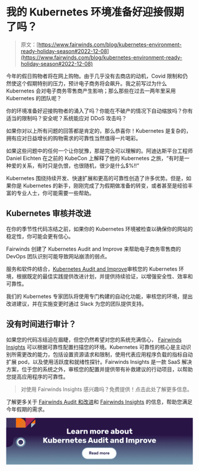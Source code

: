 # 我的 Kubernetes 环境准备好迎接假期了吗？

> 原文：[https://www.fairwinds.com/blog/kubernetes-environment-ready-holiday-season#2022-12-08](https://www.fairwinds.com/blog/kubernetes-environment-ready-holiday-season#2022-12-08)

 今年的假日购物者将在网上购物。由于几乎没有去商店的动机，Covid 限制和仍然使这个假期特别的压力，预计电子商务将会飙升。我之前写过为什么 Kubernetes 会对电子商务零售商产生影响；那么那些在过去一两年里采用 Kubernetes 的团队呢？

你的环境准备好迎接购物者的涌入了吗？你能在不破产的情况下自动缩放吗？你有适当的限制吗？安全呢？系统能应对 DDoS 攻击吗？

如果你对以上所有问题的回答都是肯定的，那么恭喜你！Kubernetes 是复杂的，拥有应对日益增长的购物需求的可靠性当然值得一片喝彩。

如果这些问题中的任何一个让你犹豫，那是完全可以理解的。阿迪达斯平台工程师 Daniel Eichten 在之前的 KubeCon 上解释了他的 Kubernetes 之旅，“有时是一种爱的关系，有时只是仇恨，也很随机，很少是什么$%!!"

Kubernetes 围绕持续开发、快速扩展和更高的可靠性创造了许多优势。但是，如果你是 Kubernetes 的新手，刚刚完成了为假期做准备的转变，或者甚至是经验丰富的专业人士，你可能需要一些帮助。

## **Kubernetes 审核并改进**

在你的季节性代码冻结之前，如果你的 Kubernetes 环境被检查以确保你的网站的稳定性，你可能会更有信心。

Fairwinds 创建了 Kubernetes Audit and Improve 来帮助电子商务零售商的 DevOps 团队识别可能导致网站崩溃的弱点。

服务和软件的结合，[Kubernetes Audit and Improve](https://www.fairwinds.com/kubernetes-audit-improve)审核您的 Kubernetes 环境，根据既定的最佳实践提供改进计划，并提供持续验证，以增强安全性、效率和可靠性。

我们的 Kubernetes 专家团队将使用专门构建的自动化功能，审核您的环境，提出改进建议，并在实施变更时通过 Slack 为您的团队提供支持。

## **没有时间进行审计？**

如果您的代码冻结迫在眉睫，但您仍然希望对您的系统充满信心， [Fairwinds Insights](https://www.fairwinds.com/insights) 可以根据可靠性配置扫描您的环境。Kubernetes 可靠性的核心是主动识别所需更改的能力，包括设置资源请求和限制，使用代表应用程序负载的指标自动扩展 pod，以及使用活跃度和就绪性探针。Fairwinds Insights 是一款 SaaS 解决方案，位于您的系统之外，审核您的配置并提供带有补救建议的行动项目，以帮助您提高应用程序的可靠性。

> 对使用 Fairwinds Insights 感兴趣吗？免费提供！点击此处了解更多信息。

了解更多关于 [Fairwinds Audit 和改进](https://www.fairwinds.com/kubernetes-audit-improve)和 [Fairwinds Insights](https://www.fairwinds.com/insights) 的信息，帮助您满足今年假期的需求。

[![Learn more about Kubernetes Audit and Improve](img/893260ed3924c0c7a48b68f18bc8e989.png)](https://cta-redirect.hubspot.com/cta/redirect/2184645/a69c1bef-106a-4cd2-97dd-9887c2ba8389)